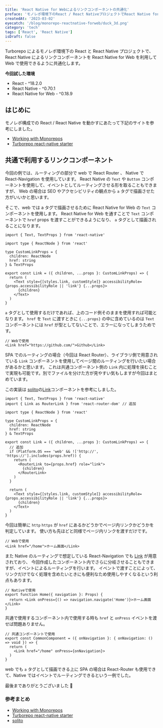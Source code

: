 ```yaml
---
title: 'React Native for Webによるリンクコンポーネントの共通化'
preface: 'モノレポ環境下のReact / React NativeプロジェクトでReact Native for webによるリンクコンポーネントの共通利用'
createdAt: '2023-03-02'
eyecatch: '/blog/monorepo-reactnative-forweb/duck_3d.png'
category: 'tech'
tags: ['React', 'React Native']
isDraft: false
---
```


Turborepo によるモノレポ環境下の React と React Native プロジェクトで、React Native によるリンクコンポーネントを React Native for Web を利用して Web で使用できるように共通化します。

**今回試した環境**

- React - ^18.2.0
- React Native - ^0.70.1
- React Native for Web - ^0.18.9

## はじめに

モノレポ構成での React / React Native を動かすにあたって下記のサイトを参考にしました。

- [Working with Monorepos](https://docs.expo.dev/guides/monorepos/)
- [Turborepo react-native starter](https://github.com/vercel/turbo/tree/main/examples/with-react-native-web)

## 共通で利用するリンクコンポーネント

今回の例では、ルーティングの部分で web で React Router 、 Native で React-Navigation を使用しています。
React Native の `Text` や `Button` コンポーネントを使用して、イベントとしてルーティングさせる形を取ることもできますが、
Web の場合は SEO やアクセシビリティの観点から `a` タグで描画させた方がいいかと思います。

そこで、web では a タグで描画させるために React Native for Web の `Text` コンポーネントを使用します。
React Native for Web を通すことで `Text` コンポーネントで `href` props を渡すことができるようになり、 `a` タグとして描画されることになります。

```tsx
import { Text, TextProps } from 'react-native'

import type { ReactNode } from 'react'

type CustomLinkProps = {
  children: ReactNode
  href: string
} & TextProps

export const Link = ({ children, ...props }: CustomLinkProps) => {
  return (
    <Text style={[styles.link, customStyle]} accessibilityRole={props.accessibilityRole || 'link'} {...props}>
      {children}
    </Text>
  )
}
```

`a` タグとして使用するだけであれば、上のコード例そのままを使用すれば可能となります。
`href` を `Text` に渡すときに `{...props}` の中に含めているのは `Text` コンポーネントには `href` が型としてないことで、エラーになってしまうためです。

```tsx
// Webで使用
<Link href="https://github.com/">Github</Link>
```

SPA でのルーティングの場合（今回は React Router）、ライブラリ側で用意されている `Link` コンポーネントを使用してページ間のルーティングを行いたい場合があるかと思います。
これは共通コンポーネント側の `Link` 内に処理を挟むことで実現も可能です。別でファイルを分けた方が見やすい気もしますが今回はまとめています。

この実装は [solito](https://github.com/nandorojo/solito)の[Link](https://github.com/nandorojo/solito/blob/master/src/link/core.tsx)コンポーネントを参考にしました。

```tsx
import { Text, TextProps } from 'react-native'
import { Link as RouterLink } from 'react-router-dom' // 追加

import type { ReactNode } from 'react'

type CustomLinkProps = {
  children: ReactNode
  href: string
} & TextProps

export const Link = ({ children, ...props }: CustomLinkProps) => {
  // 追加
  if (Platform.OS === 'web' && !['http://', 'https://'].includes(props.href)) {
    return (
      <RouterLink to={props.href} role="link">
        {children}
      </RouterLink>
    )
  }

  return (
    <Text style={[styles.link, customStyle]} accessibilityRole={props.accessibilityRole || 'link'} {...props}>
      {children}
    </Text>
  )
}
```

今回は簡単に `http` `https` が `href` にあるかどうかでページ内リンクかどうかを判定しています。
使い方も先ほどと同様でページ内リンクを渡すだけです。

```tsx
// Webで使用
<Link href="/home">ホーム画面</Link>
```

また Native のルーティングで想定している React-Navigation でも [Link](https://reactnavigation.org/docs/link/) が用意されており、
今回作成したコンポーネント内でさらに分岐させることもできますが、イベントによるルーティングを行います。
イベントで渡すことによって、リンクだけでなく処理を含めたいときにも便利なため使用しやすくなるという利点もあります。

```tsx
// Nativeで使用
export function Home({ navigation }: Props) {
  return <Link onPress={() => navigation.navigate('Home')}>ホーム画面</Link>
}
```

共通で使用するコンポーネント内で使用する時も `href` と `onPress` イベントを渡せば問題ありません。

```tsx
// 共通コンポーネントで使用
export const CommonComponent = ({ onNavigation }: { onNavigation: () => void }) => {
  return (
    <Link href="/home" onPress={onNavigation}>
  )
}
```

web でも `a` タグとして描画できる上に SPA の場合は React-Router も使用できて、Native ではイベントでルーティングできるという一例でした。

最後までありがとうございました 👏

### 参考まとめ

- [Working with Monorepos](https://docs.expo.dev/guides/monorepos/)
- [Turborepo react-native starter](https://github.com/vercel/turbo/tree/main/examples/with-react-native-web)
- [solito](https://github.com/nandorojo/solito)
